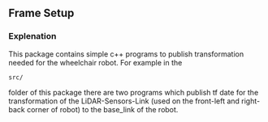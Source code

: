 ## Frame Setup

### Explenation
This package contains simple c++ programs to publish transformation needed for the wheelchair robot.
For example in the 
```
src/ 
```
folder of this package there are two programs which publish tf date for the transformation of the LiDAR-Sensors-Link (used on the front-left and right-back corner of robot) to the base_link of the robot.
